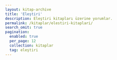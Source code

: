 ```yaml
---
layout: kitap-archive
title: 'Eleştiri'
description: Eleştiri kitapları üzerine yorumlar.
permalink: /kitaplar/elestiri-kitaplari/
search_omit: true
pagination: 
  enabled: true
  per_page: 12
  collection: kitaplar
  tag: eleştiri
---
```


